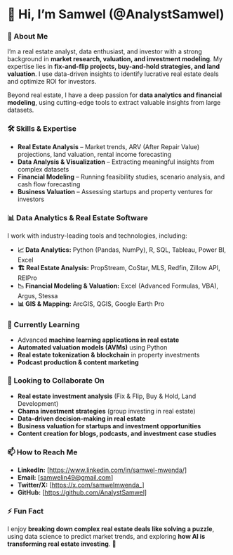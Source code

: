 # 👋 Hi, I’m Samwel (@AnalystSamwel)  

### 👀 About Me  
I’m a real estate analyst, data enthusiast, and investor with a strong background in **market research, valuation, and investment modeling**. My expertise lies in **fix-and-flip projects, buy-and-hold strategies, and land valuation**. I use data-driven insights to identify lucrative real estate deals and optimize ROI for investors.  

Beyond real estate, I have a deep passion for **data analytics and financial modeling**, using cutting-edge tools to extract valuable insights from large datasets.  

### 🛠️ Skills & Expertise  
- **Real Estate Analysis** – Market trends, ARV (After Repair Value) projections, land valuation, rental income forecasting  
- **Data Analysis & Visualization** – Extracting meaningful insights from complex datasets  
- **Financial Modeling** – Running feasibility studies, scenario analysis, and cash flow forecasting  
- **Business Valuation** – Assessing startups and property ventures for investors  

### 📊 Data Analytics & Real Estate Software  
I work with industry-leading tools and technologies, including:  
- **📈 Data Analytics:** Python (Pandas, NumPy), R, SQL, Tableau, Power BI, Excel  
- **🏗️ Real Estate Analysis:** PropStream, CoStar, MLS, Redfin, Zillow API, REIPro  
- **📉 Financial Modeling & Valuation:** Excel (Advanced Formulas, VBA), Argus, Stessa  
- **📊 GIS & Mapping:** ArcGIS, QGIS, Google Earth Pro  

### 🌱 Currently Learning  
- Advanced **machine learning applications in real estate**  
- **Automated valuation models (AVMs)** using Python  
- **Real estate tokenization & blockchain** in property investments  
- **Podcast production & content marketing**  

### 💞️ Looking to Collaborate On  
- **Real estate investment analysis** (Fix & Flip, Buy & Hold, Land Development)  
- **Chama investment strategies** (group investing in real estate)  
- **Data-driven decision-making in real estate**  
- **Business valuation for startups and investment opportunities**  
- **Content creation for blogs, podcasts, and investment case studies**  

### 📫 How to Reach Me  
- **LinkedIn:** [https://www.linkedin.com/in/samwel-mwenda/]  
- **Email:** [samwelin49@gmail.com]  
- **Twitter/X:** [https://x.com/samwelmwenda_]  
- **GitHub:** [https://github.com/AnalystSamwel]  
 
### ⚡ Fun Fact  
I enjoy **breaking down complex real estate deals like solving a puzzle**, using data science to predict market trends, and exploring **how AI is transforming real estate investing**. 🚀  
